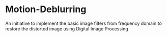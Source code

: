 # Motion-Deblurring
An initiative to implement the basic image filters from frequency domain to restore the distorted image using Digital Image Processing
